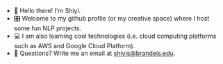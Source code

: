 - 🤖 Hello there! I'm Shiyi.
- 🎛️ Welcome to my github profile (or my creative space) where I host some fun NLP projects.
- 💻 I am also learning cool technologies (i.e. cloud computing platforms such as AWS and Google Cloud Platform).
- 📧 Questions? Write me an email at shiyis@brandeis.edu.


<!--
**shiyisrsly/shiyisrsly** is a ✨ _special_ ✨ repository because its `README.md` (this file) appears on your GitHub profile.

Here are some ideas to get you started:


-->
